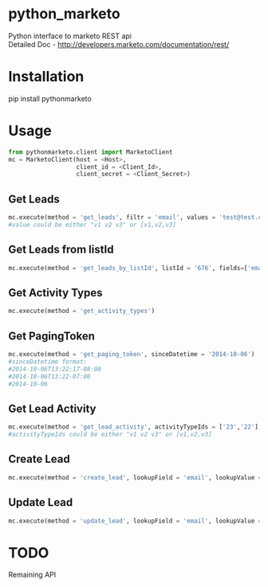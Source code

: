 python_marketo
==============

Python interface to marketo REST api <br />
Detailed Doc - http://developers.marketo.com/documentation/rest/

Installation
============

pip install pythonmarketo

Usage
=====
```python
from pythonmarketo.client import MarketoClient
mc = MarketoClient(host = <Host>, 
                   client_id = <Client_Id>, 
                   client_secret = <Client_Secret>)
```
Get Leads
---------
```python
mc.execute(method = 'get_leads', filtr = 'email', values = 'test@test.com', fields=['email','firstName','lastName','company','postalCode'])
#value could be either "v1 v2 v3" or [v1,v2,v3]
```

Get Leads from listId
---------------------
```python
mc.execute(method = 'get_leads_by_listId', listId = '676', fields=['email','firstName','lastName','company','postalCode']))
```

Get Activity Types
------------------
```python
mc.execute(method = 'get_activity_types')
```

Get PagingToken
----------------
```python
mc.execute(method = 'get_paging_token', sinceDatetime = '2014-10-06')
#sinceDatetime format: 
#2014-10-06T13:22:17-08:00
#2014-10-06T13:22-07:00
#2014-10-06
```

Get Lead Activity
----------------
```python
mc.execute(method = 'get_lead_activity', activityTypeIds = ['23','22'], sinceDatetime = '2014-10-06', batchSize = None, listId = None)
#activityTypeIds could be either "v1 v2 v3" or [v1,v2,v3]
```

Create Lead
------------
```python
mc.execute(method = 'create_lead', lookupField = 'email', lookupValue = 'test@test.com', values = {'firstName':'Test1', 'lastName':'Test2'})
```

Update Lead
------------
```python
mc.execute(method = 'update_lead', lookupField = 'email', lookupValue = 'test@test.com', values = {'firstName':'Test1', 'lastName':'Test2'})
```


TODO
====
Remaining API

